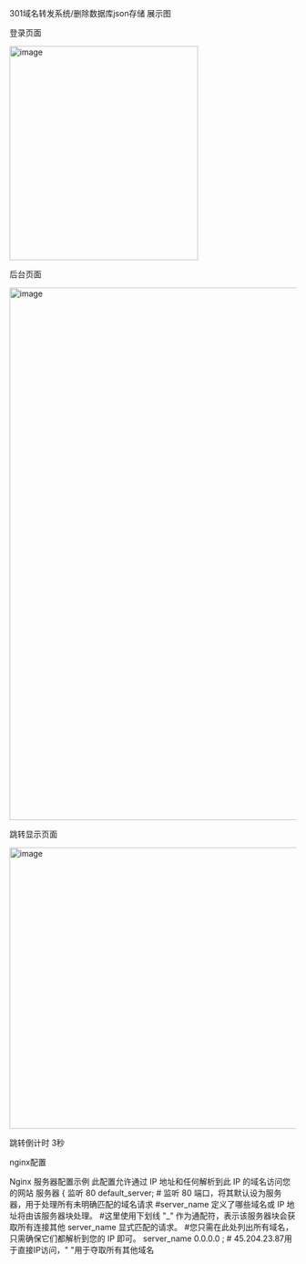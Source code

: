 301域名转发系统/删除数据库json存储
展示图

登录页面

<img width="331" height="376" alt="image" src="https://github.com/user-attachments/assets/855ef763-15fb-4f39-852f-18d4b5447042" />

后台页面

<img width="702" height="935" alt="image" src="https://github.com/user-attachments/assets/9aee44b1-d9f1-448a-aa1c-3c5afc61d78a" />

跳转显示页面

<img width="775" height="494" alt="image" src="https://github.com/user-attachments/assets/18fcb82e-e6a5-43f7-b012-f62357d993fb" />

跳转倒计时 3秒

nginx配置

Nginx 服务器配置示例
此配置允许通过 IP 地址和任何解析到此 IP 的域名访问您的网站
服务器 {
监听 80 default_server; # 监听 80 端口，将其默认设为服务器，用于处理所有未明确匹配的域名请求
#server_name 定义了哪些域名或 IP 地址将由该服务器块处理。
#这里使用下划线 "_" 作为通配符，表示该服务器块会获取所有连接其他 server_name 显式匹配的请求。
#您只需在此处列出所有域名，只需确保它们都解析到您的 IP 即可。
server_name 0.0.0.0 ; # 45.204.23.87用于直接IP访问，" "用于夺取所有其他域名
